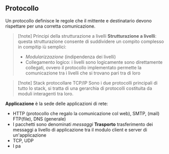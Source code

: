 ## Protocollo
Un protocollo definisce le regole che il mittente e destinatario devono rispettare per una corretta comunicazione.

>[!note] Principi della strutturazione a livelli
>**Strutturazione a livelli**: questa strutturazione consente di suddividere un compito complesso in compitip iù semplici:
>- *Modularizzazione* (indipendenza dei livelli)
>- Collegamento logico: i livelli sono logicamente sono direttamente collegati, ovvero il protocollo implementato permette la comunicazione tra i livelli che si trovano pari tra di loro

>[!note] Stack protocollare TCP/IP
>Sono i due protocolli principali di tutto lo stack, si tratta di una gerarchia di protocolli costituita da moduli interagenti tra loro.

**Applicazione** è la sede delle applicazioni di rete:
- HTTP (protocollo che regalo la comunicazione col web), SMTP, (mail) FTP(file), DNS (generale)
- I pacchetti sono denominati *messaggi*
**Trasporto** trasferimento dei messaggi a livello di applicazione tra il modulo client e server di un'applicazione
- TCP, UDP
- I pa